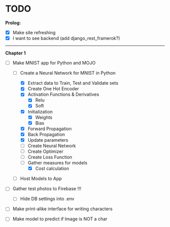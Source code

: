 # TODO

<b>Prolog:</b>

- [x] Make site refreshing
- [x] I want to see backend (add django_rest_framerok?)

---

<b>Chapter 1</b>

- [ ] Make MNIST app for Python and MOJO

  - [ ] Create a Neural Network for MNIST in Python

    - [x] Extract data to Train, Test and Validate sets
    - [x] Create One Hot Encoder
    - [x] Activation Functions & Derivatives
      - [x] Relu
      - [x] Soft
    - [x] Initialization
      - [x] Weights
      - [x] Bias
    - [x] Forward Propagation
    - [X] Back Propagation
    - [X] Update parameters
    - [ ] Create Neural Network
    - [ ] Create Optimizer
    - [ ] Create Loss Function
    - [ ] Gather measures for models
      - [X] Cost calculation
  - [ ] Host Models to App

- [ ] Gather test photos to Firebase !!!
  - [ ] Hide DB settings into .env
- [ ] Make print-alike interface for writing characters
- [ ] Make model to predict if Image is NOT a char
